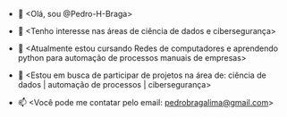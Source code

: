 - 👋 <Olá, sou @Pedro-H-Braga>

- 👀 <Tenho interesse nas áreas de ciência de dados e cibersegurança>

- 🌱 <Atualmente estou cursando Redes de computadores e aprendendo python para automação de processos manuais de empresas>

- 👾 <Estou em busca de participar de projetos na área de: 
ciência de dados | automação de processos | cibersegurança>

- 📫 <Você pode me contatar pelo email: pedrobragalima@gmail.com>

<!---
Pedro-H-Braga/Pedro-H-Braga is a ✨ special ✨ repository because its `README.md` (this file) appears on your GitHub profile.
You can click the Preview link to take a look at your changes.
--->
